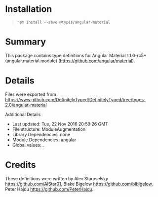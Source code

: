 # Installation
> `npm install --save @types/angular-material`

# Summary
This package contains type definitions for Angular Material 1.1.0-rc5+ (angular.material module) (https://github.com/angular/material).

# Details
Files were exported from https://www.github.com/DefinitelyTyped/DefinitelyTyped/tree/types-2.0/angular-material

Additional Details
 * Last updated: Tue, 22 Nov 2016 20:59:26 GMT
 * File structure: ModuleAugmentation
 * Library Dependencies: none
 * Module Dependencies: angular
 * Global values: _

# Credits
These definitions were written by Alex Staroselsky <https://github.com/AlStar01>, Blake Bigelow <https://github.com/blbigelow>, Peter Hajdu <https://github.com/PeterHajdu>.

